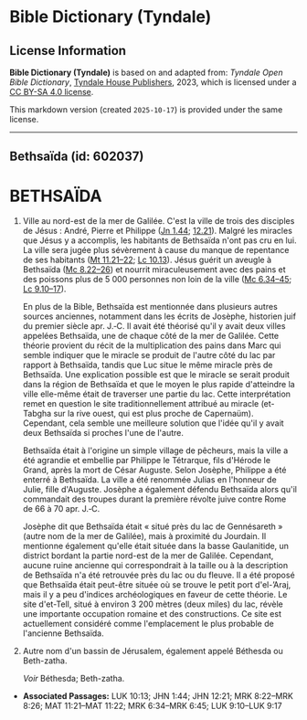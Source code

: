 # Bible Dictionary (Tyndale)

## License Information

**Bible Dictionary (Tyndale)** is based on and adapted from: _Tyndale Open Bible Dictionary_, [Tyndale House Publishers](https://tyndaleopenresources.com/), 2023, which is licensed under a [CC BY-SA 4.0 license](https://creativecommons.org/licenses/by-sa/4.0/legalcode.en).

This markdown version (created `2025-10-17`) is provided under the same license.



--------------------------------

## Bethsaïda (id: 602037)

BETHSAÏDA
=========

1. Ville au nord\-est de la mer de Galilée. C'est la ville de trois des disciples de Jésus : André, Pierre et Philippe ([Jn 1\.44](https://ref.ly/John1:44); [12\.21](https://ref.ly/John12:21)). Malgré les miracles que Jésus y a accomplis, les habitants de Bethsaïda n'ont pas cru en lui. La ville sera jugée plus sévèrement à cause du manque de repentance de ses habitants ([Mt 11\.21–22](https://ref.ly/Matt11:21-Matt11:22); [Lc 10\.13](https://ref.ly/Luke10:13)). Jésus guérit un aveugle à Bethsaïda ([Mc 8\.22–26](https://ref.ly/Mark8:22-Mark8:26)) et nourrit miraculeusement avec des pains et des poissons plus de 5 000 personnes non loin de la ville ([Mc 6\.34–45](https://ref.ly/Mark6:34-Mark6:45); [Lc 9\.10–17](https://ref.ly/Luke9:10-Luke9:17)).

    En plus de la Bible, Bethsaïda est mentionnée dans plusieurs autres sources anciennes, notamment dans les écrits de Josèphe, historien juif du premier siècle apr. J.‑C. Il avait été théorisé qu'il y avait deux villes appelées Bethsaïda, une de chaque côté de la mer de Galilée. Cette théorie provient du récit de la multiplication des pains dans Marc qui semble indiquer que le miracle se produit de l'autre côté du lac par rapport à Bethsaïda, tandis que Luc situe le même miracle près de Bethsaïda. Une explication possible est que le miracle se serait produit dans la région de Bethsaïda et que le moyen le plus rapide d'atteindre la ville elle\-même était de traverser une partie du lac. Cette interprétation remet en question le site traditionnellement attribué au miracle (et\-Tabgha sur la rive ouest, qui est plus proche de Capernaüm). Cependant, cela semble une meilleure solution que l'idée qu'il y avait deux Bethsaïda si proches l'une de l'autre.

    Bethsaïda était à l'origine un simple village de pêcheurs, mais la ville a été agrandie et embellie par Philippe le Tétrarque, fils d'Hérode le Grand, après la mort de César Auguste. Selon Josèphe, Philippe a été enterré à Bethsaïda. La ville a été renommée Julias en l'honneur de Julie, fille d'Auguste. Josèphe a également défendu Bethsaïda alors qu'il commandait des troupes durant la première révolte juive contre Rome de 66 à 70 apr. J.‑C.

    Josèphe dit que Bethsaïda était « situé près du lac de Gennésareth » (autre nom de la mer de Galilée), mais à proximité du Jourdain. Il mentionne également qu'elle était située dans la basse Gaulanitide, un district bordant la partie nord\-est de la mer de Galilée. Cependant, aucune ruine ancienne qui correspondrait à la taille ou à la description de Bethsaïda n'a été retrouvée près du lac ou du fleuve. Il a été proposé que Bethsaïda était peut\-être située où se trouve le petit port d'el\-’Araj, mais il y a peu d'indices archéologiques en faveur de cette théorie. Le site d'et\-Tell, situé à environ 3 200 mètres (deux miles) du lac, révèle une importante occupation romaine et des constructions. Ce site est actuellement considéré comme l'emplacement le plus probable de l'ancienne Bethsaïda.

2. Autre nom d'un bassin de Jérusalem, également appelé Béthesda ou Beth\-zatha.

    *Voir* Béthesda; Beth\-zatha.

* **Associated Passages:** LUK 10:13; JHN 1:44; JHN 12:21; MRK 8:22–MRK 8:26; MAT 11:21–MAT 11:22; MRK 6:34–MRK 6:45; LUK 9:10–LUK 9:17

